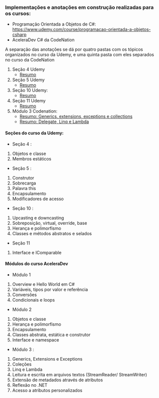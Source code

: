 ### Implementações e anotações em construção realizadas para os cursos:

- Programação Orientada a Objetos de C#: https://www.udemy.com/course/programacao-orientada-a-objetos-csharp
- AceleraDev C# da CodeNation

A separação das anotações se dá por quatro pastas com os tópicos organizados no curso da Udemy, e uma quinta pasta com eles separados no curso da CodeNation



1. Seção 4 Udemy
   - [Resumo](estudo-csharp/blob/master/Secao4Udemy/README.md)
2. Seção 5 Udemy 
   - [Resumo](https://github.com/andersonmendrot/estudo-csharp/blob/master/Secao5Udemy/README.md)
3. Seção 10 Udemy:
   - [Resumo](https://github.com/andersonmendrot/estudo-csharp/blob/master/Secao10Udemy/README.md)
4. Seção 11 Udemy
   - [Resumo](https://github.com/andersonmendrot/estudo-csharp/blob/master/Secao11Udemy/README.md)
5. Módulo 3 Codenation: 
   - [Resumo: Generics, extensions, exceptions e collections](https://github.com/andersonmendrot/estudo-csharp/blob/master/Modulo3Codenation/Generics-extensions-exceptions-colecoes.md)
   - [Resumo: Delegate, Linq e Lambda](https://github.com/andersonmendrot/estudo-csharp/blob/master/Modulo3Codenation/Delegate-Linq-Lambda-parte1.md)


#### Seções do curso da Udemy:

- Seção 4 : 
1. Objetos e classe
2. Membros estáticos

- Seção 5 : 
1. Construtor
2. Sobrecarga
3. Palavra this
4. Encapsulamento
5. Modificadores de acesso

- Seção 10 : 
1. Upcasting e downcasting
2. Sobreposição, virtual, override, base 
3. Herança e polimorfismo
4. Classes e métodos abstratos e selados

- Seção 11
1. Interface e IComparable

#### Módulos do curso AceleraDev

- Módulo 1
1. Overview e Hello World em C#
2. Variáveis, tipos por valor e referência
3. Conversões
4. Condicionais e loops 

- Módulo 2 
1. Objetos e classe
2. Herança e polimorfismo
3. Encapsulamento
4. Classes abstrata, estática e construtor
5. Interface e namespace

- Módulo 3 : 
1. Generics, Extensions e Exceptions
2. Coleções
3. Linq e Lambda
4. Leitura e escrita em arquivos textos (StreamReader/ StreamWriter)
5. Extensão de metadados através de atributos
6. Reflexão no .NET
7. Acesso a atributos personalizados
